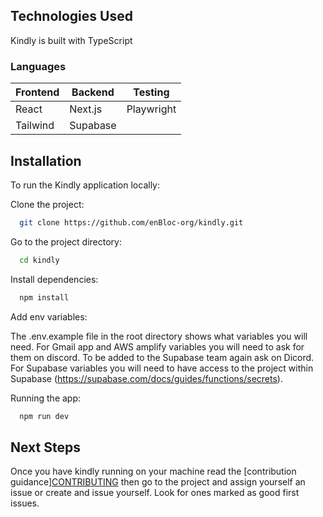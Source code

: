 ## Technologies Used
Kindly is built with TypeScript
### Languages 
| Frontend | Backend | Testing    |
| -------- | ------- | ---------- |
| React    | Next.js | Playwright|
| Tailwind | Supabase|            | 
 

## Installation

To run the Kindly application locally:

Clone the project:

```bash
  git clone https://github.com/enBloc-org/kindly.git
```

Go to the project directory:

```bash
  cd kindly
```

Install dependencies:

```bash
  npm install
```

Add env variables:

The .env.example file in the root directory shows what variables you will need. For Gmail app and AWS amplify variables you will need to ask for them on discord. To be added to the Supabase team again ask on Dicord. For Supabase variables you will need to have access to the project within Supabase (https://supabase.com/docs/guides/functions/secrets).

Running the app:

```bash
  npm run dev
```
## Next Steps

Once you have kindly running on your machine read the [contribution guidance][CONTRIBUTING](https://github.com/enBloc-org/kindly/blob/dev/.github/CONTRIBUTING.md)
then go to the project and assign yourself an issue or create and issue yourself. Look for ones marked as good first issues.